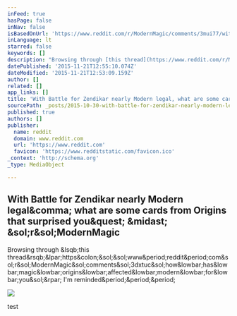 ```yaml
---
inFeed: true
hasPage: false
inNav: false
isBasedOnUrl: 'https://www.reddit.com/r/ModernMagic/comments/3mui77/with_battle_for_zendikar_nearly_modern_legal_what/'
inLanguage: lt
starred: false
keywords: []
description: "Browsing through [this thread](https://www.reddit.com/r/ModernMagic/comments/3dxtuc/how_has_magic_origins_affected_modern_for_you/) I'm reminded..."
datePublished: '2015-11-21T12:55:10.074Z'
dateModified: '2015-11-21T12:53:09.159Z'
author: []
related: []
app_links: []
title: 'With Battle for Zendikar nearly Modern legal, what are some cards from Origins that surprised you? * /r/ModernMagic'
sourcePath: _posts/2015-10-30-with-battle-for-zendikar-nearly-modern-legal-what-are-some.md
published: true
authors: []
publisher:
  name: reddit
  domain: www.reddit.com
  url: 'https://www.reddit.com'
  favicon: 'https://www.redditstatic.com/favicon.ico'
_context: 'http://schema.org'
_type: MediaObject

---
```

<article style=""><h1>With Battle for Zendikar nearly Modern legal&amp;comma; what are some cards from Origins that surprised you&amp;quest; &amp;midast; &amp;sol;r&amp;sol;ModernMagic</h1><p>Browsing through &amp;lsqb;this thread&amp;rsqb;&amp;lpar;https&amp;colon;&amp;sol;&amp;sol;www&amp;period;reddit&amp;period;com&amp;sol;r&amp;sol;ModernMagic&amp;sol;comments&amp;sol;3dxtuc&amp;sol;how&amp;lowbar;has&amp;lowbar;magic&amp;lowbar;origins&amp;lowbar;affected&amp;lowbar;modern&amp;lowbar;for&amp;lowbar;you&amp;sol;&amp;rpar; I'm reminded&amp;period;&amp;period;&amp;period;</p><img src="https://www.redditstatic.com/icon.png" /></article>

test